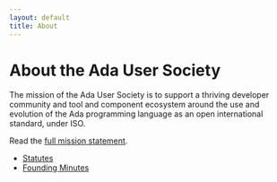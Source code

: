 ```yaml
---
layout: default
title: About
---
```


# About the Ada User Society

The mission of the Ada User Society is to support a thriving developer community and tool and component ecosystem around the use and evolution of the Ada programming language as an open international standard, under ISO.

Read the <a href="{% link _posts/2025-08-15-ada-user-mission.markdown %}">full mission statement</a>.

* [Statutes](https://drive.google.com/file/d/1PkXEAh_JAOwkJC2ryoNzSPdCgAQcUJk6/view?usp=sharing)
* [Founding Minutes](https://drive.google.com/file/d/1BAMZW5hoNm_5S9wljEhjKyoRWCCREnw8/view?usp=sharing)
